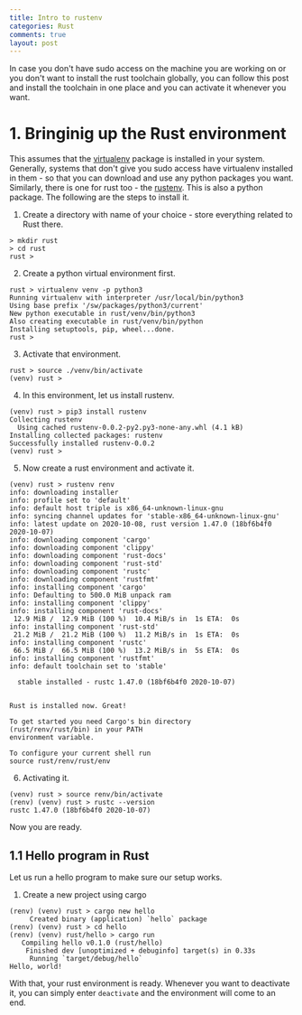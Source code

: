 ```yaml
---
title: Intro to rustenv
categories: Rust
comments: true
layout: post
---
```


In case you don't have sudo access on the machine you are working on or you don't want to install the rust toolchain globally, you can follow this post and install the toolchain in one place and you can activate it whenever you want.

# 1. Bringinig up the Rust environment

This assumes that the [virtualenv](https://virtualenv.pypa.io/en/stable/) package is installed in your system. Generally, systems that don't give you sudo access have virtualenv installed in them - so that you can download and use any python packages you want. Similarly, there is one for rust too - the [rustenv](https://pypi.org/project/rustenv/). This is also a python package. The following are the steps to install it.

1. Create a directory with name of your choice - store everything related to Rust there.
```
> mkdir rust
> cd rust
rust >
```

2. Create a python virtual environment first.
```
rust > virtualenv venv -p python3
Running virtualenv with interpreter /usr/local/bin/python3
Using base prefix '/sw/packages/python3/current'
New python executable in rust/venv/bin/python3
Also creating executable in rust/venv/bin/python
Installing setuptools, pip, wheel...done.
rust >
```

3. Activate that environment.
```
rust > source ./venv/bin/activate
(venv) rust >
```

4. In this environment, let us install rustenv.
```
(venv) rust > pip3 install rustenv
Collecting rustenv
  Using cached rustenv-0.0.2-py2.py3-none-any.whl (4.1 kB)
Installing collected packages: rustenv
Successfully installed rustenv-0.0.2
(venv) rust >
```

5. Now create a rust environment and activate it.
```
(venv) rust > rustenv renv
info: downloading installer
info: profile set to 'default'
info: default host triple is x86_64-unknown-linux-gnu
info: syncing channel updates for 'stable-x86_64-unknown-linux-gnu'
info: latest update on 2020-10-08, rust version 1.47.0 (18bf6b4f0 2020-10-07)
info: downloading component 'cargo'
info: downloading component 'clippy'
info: downloading component 'rust-docs'
info: downloading component 'rust-std'
info: downloading component 'rustc'
info: downloading component 'rustfmt'
info: installing component 'cargo'
info: Defaulting to 500.0 MiB unpack ram
info: installing component 'clippy'
info: installing component 'rust-docs'
 12.9 MiB /  12.9 MiB (100 %)  10.4 MiB/s in  1s ETA:  0s
info: installing component 'rust-std'
 21.2 MiB /  21.2 MiB (100 %)  11.2 MiB/s in  1s ETA:  0s
info: installing component 'rustc'
 66.5 MiB /  66.5 MiB (100 %)  13.2 MiB/s in  5s ETA:  0s
info: installing component 'rustfmt'
info: default toolchain set to 'stable'

  stable installed - rustc 1.47.0 (18bf6b4f0 2020-10-07)


Rust is installed now. Great!

To get started you need Cargo's bin directory 
(rust/renv/rust/bin) in your PATH
environment variable.

To configure your current shell run 
source rust/renv/rust/env
```

6. Activating it.
```
(venv) rust > source renv/bin/activate 
(renv) (venv) rust > rustc --version
rustc 1.47.0 (18bf6b4f0 2020-10-07)
```

Now you are ready.

## 1.1 Hello program in Rust

Let us run a hello program to make sure our setup works.

1. Create a new project using cargo
```
(renv) (venv) rust > cargo new hello
     Created binary (application) `hello` package
(renv) (venv) rust > cd hello
(renv) (venv) rust/hello > cargo run
   Compiling hello v0.1.0 (rust/hello)
    Finished dev [unoptimized + debuginfo] target(s) in 0.33s
     Running `target/debug/hello`
Hello, world!
```

With that, your rust environment is ready. Whenever you want to deactivate it, you can simply enter ```deactivate``` and the environment will come to an end.
